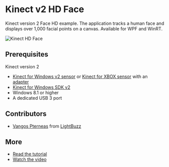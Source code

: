 Kinect v2 HD Face
================

Kinect version 2 Face HD example. The application tracks a human face and displays over 1,000 facial points on a canvas. Available for WPF and WinRT.

![Kinect HD Face](http://pterneas.com/wp-content/uploads/2015/06/kinect-face-hd-cover.png "Kinect HD Face")

## Prerequisites
Kinect version 2
* [Kinect for Windows v2 sensor](http://amzn.to/1DQtBSV) or [Kinect for XBOX sensor](http://amzn.to/1AvdswC) with an [adapter](http://amzn.to/1wPJG55)
* [Kinect for Windows SDK v2](http://www.microsoft.com/en-us/download/details.aspx?id=44561)
* Windows 8.1 or higher
* A dedicated USB 3 port

## Contributors
* [Vangos Pterneas](http://pterneas.com) from [LightBuzz](http://lightbuzz.com)

## More
* [Read the tutorial](http://wp.me/p5hxPm-vf)
* [Watch the video](http://youtu.be/20bMvQEGXt8)
